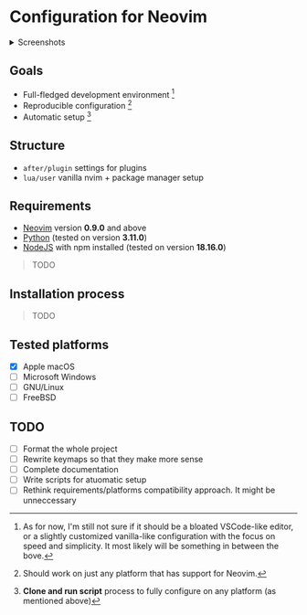 # Configuration for Neovim

<details>
  <summary>Screenshots</summary>
    <img width="2168" alt="README" src="./docs/screenshots/README.png">
    <img width="2168" alt="nvim-dap for NodeJS" src="./docs/screenshots/debugger.png">
    <img width="2168" alt="OCaml with search by keyword" src="./docs/screenshots/ocaml.png">
    <img width="2168" alt="C++ with diagnostics from LSP" src="./docs/screenshots/cpp.png">
</details>

## Goals
* Full-fledged development environment [^1]
* Reproducible configuration [^2]
* Automatic setup [^3]

## Structure
* `after/plugin` settings for plugins
* `lua/user` vanilla nvim + package manager setup

## Requirements
* [Neovim](https://github.com/neovim/neovim) version __0.9.0__ and above
* [Python](https://www.python.org) (tested on version __3.11.0__)
* [NodeJS](https://nodejs.org/en) with npm installed (tested on version __18.16.0__)
> TODO

## Installation process
> TODO

## Tested platforms
- [x] Apple macOS
- [ ] Microsoft Windows
- [ ] GNU/Linux
- [ ] FreeBSD

## TODO
- [ ] Format the whole project
- [ ] Rewrite keymaps so that they make more sense
- [ ] Complete documentation
- [ ] Write scripts for atuomatic setup
- [ ] Rethink requirements/platforms compatibility approach. It might be unneccessary

[^1]: As for now, I'm still not sure if it should be a bloated VSCode-like editor, or a slightly
customized vanilla-like configuration with the focus on speed and simplicity. It most likely will
be something in between the bove.
[^2]: Should work on just any platform that has support for Neovim.
[^3]: __Clone and run script__ process to fully configure on any platform (as mentioned above)
